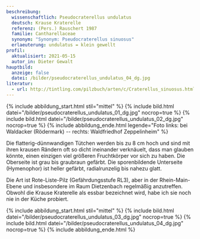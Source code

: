 ```yaml
---
beschreibung:
  wissenschaftlich: Pseudocraterellus undulatus
  deutsch: Krause Kraterelle
  referenz: (Pers.) Rauschert 1987
  familie: Cantharellaceae
  synonym: "Synonym: Pseudocraterellus sinuosus"
  erlaeuterung: undulatus = klein gewellt
profil:
  aktualisiert: 2021-05-15
  autor_in: Dieter Gewalt
hauptbild:
  anzeige: false
  datei: /bilder/pseudocraterellus_undulatus_04_dg.jpg
literatur:
  - url: http://tintling.com/pilzbuch/arten/c/Craterellus_sinuosus.html
---
```

{% include abbildung_start.html stil="mittel" %}
{% include bild.html datei="/bilder/pseudocraterellus_undulatus_01_dg.jpg" nocrop=true %}
{% include bild.html datei="/bilder/pseudocraterellus_undulatus_02_dg.jpg" nocrop=true %}
{% include abbildung_ende.html legende="Foto links: bei Waldacker (Rödermark) -- rechts: Waldfriedhof Zeppelinheim" %}

Die flatterig-dünnwandigen Tütchen werden bis zu 8 cm hoch und sind mit ihren krausen Rändern oft so dicht ineinander verknäuelt, dass man glauben könnte, einen einzigen viel größeren Fruchtkörper vor sich zu haben. Die Oberseite ist grau bis graubraun gefärbt. Die sporenbildende Unterseite (Hymenophor) ist heller gefärbt, radialrunzelig bis nahezu glatt.

Die Art ist Rote-Liste-Pilz (Gefährdungsstufe RL3), aber in der Rhein-Main-Ebene und insbesondere im Raum Dietzenbach regelmäßig anzutreffen. Obwohl die Krause Kraterelle als essbar bezeichnet wird, habe ich sie noch nie in der Küche probiert.

{% include abbildung_start.html stil="mittel" %}
{% include bild.html datei="/bilder/pseudocraterellus_undulatus_03_dg.jpg" nocrop=true %}
{% include bild.html datei="/bilder/pseudocraterellus_undulatus_04_dg.jpg" nocrop=true %}
{% include abbildung_ende.html %}